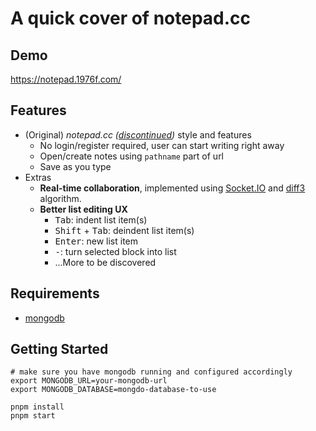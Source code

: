 # A quick cover of notepad.cc

## Demo

https://notepad.1976f.com/

## Features

- (Original) _notepad.cc ([discontinued](https://www.reddit.com/r/UsefulWebsites/comments/3wepc4/notepadcc_online_notepad_is_shutting_down_soon/))_ style and features
  - No login/register required, user can start writing right away
  - Open/create notes using `pathname` part of url
  - Save as you type
- Extras
  - **Real-time collaboration**, implemented using [Socket.IO] and [diff3] algorithm.
  - **Better list editing UX**
    - <kbd>Tab</kbd>: indent list item(s)
    - <kbd>Shift</kbd> + <kbd>Tab</kbd>: deindent list item(s)
    - <kbd>Enter</kbd>: new list item
    - <kbd>-</kbd>: turn selected block into list
    - ...More to be discovered

## Requirements

- [mongodb](https://www.mongodb.com/)

## Getting Started

```shell
# make sure you have mongodb running and configured accordingly
export MONGODB_URL=your-mongodb-url
export MONGODB_DATABASE=mongdo-database-to-use

pnpm install
pnpm start
```

[diff3]: https://en.wikipedia.org/wiki/Diff3
[socket.io]: https://socket.io/
